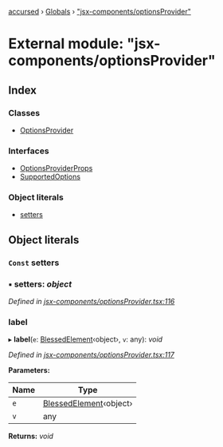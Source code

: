 [accursed](../README.md) › [Globals](../globals.md) › ["jsx-components/optionsProvider"](_jsx_components_optionsprovider_.md)

# External module: "jsx-components/optionsProvider"

## Index

### Classes

* [OptionsProvider](../classes/_jsx_components_optionsprovider_.optionsprovider.md)

### Interfaces

* [OptionsProviderProps](../interfaces/_jsx_components_optionsprovider_.optionsproviderprops.md)
* [SupportedOptions](../interfaces/_jsx_components_optionsprovider_.supportedoptions.md)

### Object literals

* [setters](_jsx_components_optionsprovider_.md#const-setters)

## Object literals

### `Const` setters

### ▪ **setters**: *object*

*Defined in [jsx-components/optionsProvider.tsx:116](https://github.com/cancerberoSgx/accursed/blob/468bf3c/src/jsx-components/optionsProvider.tsx#L116)*

###  label

▸ **label**(`e`: [BlessedElement](../classes/_declarations_blessed_d_.widgets.blessedelement.md)‹object›, `v`: any): *void*

*Defined in [jsx-components/optionsProvider.tsx:117](https://github.com/cancerberoSgx/accursed/blob/468bf3c/src/jsx-components/optionsProvider.tsx#L117)*

**Parameters:**

Name | Type |
------ | ------ |
`e` | [BlessedElement](../classes/_declarations_blessed_d_.widgets.blessedelement.md)‹object› |
`v` | any |

**Returns:** *void*
